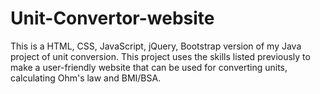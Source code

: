 # Unit-Convertor-website
This is a HTML, CSS, JavaScript, jQuery, Bootstrap version of my Java project of unit conversion. This project uses the skills listed previously to make a user-friendly website that can be used for converting units, calculating Ohm's law and BMI/BSA.
